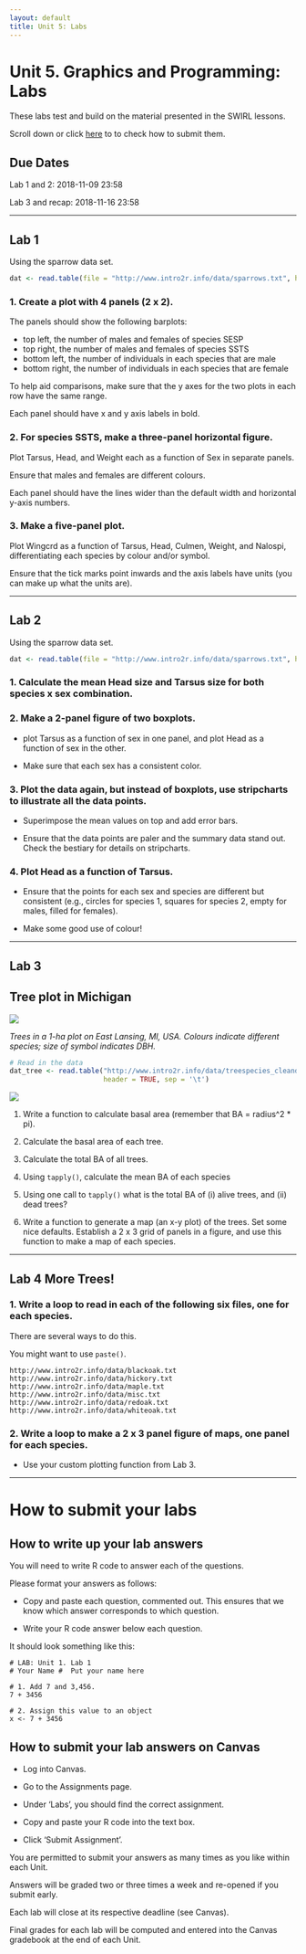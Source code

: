```yaml
---
layout: default
title: Unit 5: Labs
---
```



# Unit 5. Graphics and Programming: Labs

These labs test and build on the material presented in the SWIRL lessons.

Scroll down or click [here](../unit5/labs.html#how-to-submit-your-labs) to to check how to submit them.

## Due Dates

Lab 1 and 2: 2018-11-09 23:58

Lab 3 and recap: 2018-11-16 23:58


 - - -
 
## Lab 1

Using the sparrow data set.

```r
dat <- read.table(file = "http://www.intro2r.info/data/sparrows.txt", header = TRUE)
```

### 1. Create a plot with 4 panels (2 x 2).

The panels should show the following barplots:

 - top left, the number of males and females of species SESP
 - top right, the number of males and females of species SSTS
 - bottom left, the number of individuals in each species that are male
 - bottom right, the number of individuals in each species that are female

To help aid comparisons, make sure that the y axes for the two plots in each row have the same range.

Each panel should have x and y axis labels in bold.


### 2. For species SSTS, make a three-panel horizontal figure.

Plot Tarsus, Head, and Weight each as a function of Sex in separate panels.

Ensure that males and females are different colours.

Each panel should have the lines wider than the default width and horizontal y-axis numbers.


### 3. Make a five-panel plot.

Plot Wingcrd as a function of Tarsus, Head, Culmen, Weight, and Nalospi, differentiating each species by colour and/or symbol.

Ensure that the tick marks point inwards and the axis labels have units (you can make up what the units are).


 - - -
 
## Lab 2
 
Using the sparrow data set.

```r
dat <- read.table(file = "http://www.intro2r.info/data/sparrows.txt", header = TRUE)
```

### 1. Calculate the mean Head size and Tarsus size for both species x sex combination.

### 2. Make a 2-panel figure of two boxplots.

 - plot Tarsus as a function of sex in one panel, and plot Head as a function of sex in the other. 
 
 - Make sure that each sex has a consistent color.

### 3. Plot the data again, but instead of boxplots, use stripcharts to illustrate all the data points. 

 - Superimpose the mean values on top and add error bars. 
 
 - Ensure that the data points are paler and the summary data stand out. Check the bestiary for details on stripcharts.

### 4. Plot Head as a function of Tarsus.

 - Ensure that the points for each sex and species are different but consistent (e.g., circles for species 1, squares for species 2, empty for males, filled for females). 
 
 - Make some good use of colour!

 
- - -

## Lab 3

## Tree plot in Michigan 

![](../unit5/img/treeplot.png)

*Trees in a 1-ha plot on East Lansing, MI, USA. Colours indicate different species; size of symbol indicates DBH.*

```r
# Read in the data
dat_tree <- read.table("http://www.intro2r.info/data/treespecies_cleandata.txt", 
                       header = TRUE, sep = '\t')
```

![](../unit5/img/dbh.png)


1. Write a function to calculate basal area (remember that BA = radius^2 * pi).

2. Calculate the basal area of each tree.

3. Calculate the total BA of all trees.

4. Using `tapply()`, calculate the mean BA of each species 

5. Using one call to `tapply()` what is the total BA of (i) alive trees, and (ii) dead trees?

6. Write a function to generate a map (an x-y plot) of the trees. Set some nice defaults. Establish a 2 x 3 grid of panels in a figure, and use this function to make a map of each species.

- - -


## Lab 4 More Trees!

### 1. Write a loop to read in each of the following six files, one for each species.

There are several ways to do this.

You might want to use `paste()`. 

```
http://www.intro2r.info/data/blackoak.txt
http://www.intro2r.info/data/hickory.txt
http://www.intro2r.info/data/maple.txt
http://www.intro2r.info/data/misc.txt
http://www.intro2r.info/data/redoak.txt
http://www.intro2r.info/data/whiteoak.txt
```

### 2. Write a loop to make a 2 x 3 panel figure of maps, one panel for each species.
 
 - Use your custom plotting function from Lab 3.



- - -
 
# How to submit your labs

## How to write up your lab answers

You will need to write R code to answer each of the questions.

Please format your answers as follows:

 - Copy and paste each question, commented out. This ensures that we know which answer corresponds to which question.

  - Write your R code answer below each question.

It should look something like this:

```
# LAB: Unit 1. Lab 1
# Your Name #  Put your name here

# 1. Add 7 and 3,456.
7 + 3456

# 2. Assign this value to an object
x <- 7 + 3456
```

## How to submit your lab answers on Canvas

 - Log into Canvas.

 - Go to the Assignments page.

 - Under ‘Labs’, you should find the correct assignment.

 - Copy and paste your R code into the text box.

 - Click ‘Submit Assignment’.

You are permitted to submit your answers as many times as you like within each Unit.

Answers will be graded two or three times a week and re-opened if you submit early.

Each lab will close at its respective deadline (see Canvas).

Final grades for each lab will be computed and entered into the Canvas gradebook at the end of each Unit.



